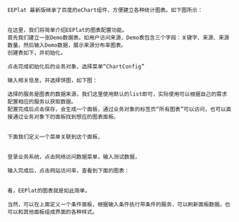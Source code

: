 	EEPlat 最新版继承了百度的eChart组件，方便建立各种统计图表。如下图所示：


	在这里，我们将简单介绍EEPlat的图表配置功能。
	首先我们建立一张Demo数据表。如用户访问来源，Demo表包含三个字段：关键字、来源、来源数量。然后输入Demo数据，展示来源分布率图表。
	创建表如下，并初始化。

	点击完成初始化后的业务对象，选择菜单“ChartConfig”

	输入相关信息，并选择饼图，如下图：

	选择的服务是图表的数据来源，我们这里使用默认的list即可，实际使用可以根据自己的需求配置相应的服务以获取数据。
	配置完成后点击保存，会生成一个面板，通过业务对象的标签页“所有图表”可以访问，也可以直接通过业务对象下的面板找到想应的图表面板。


	下面我们定义一个菜单关联到这个面板，


	登录业务系统，点击网络访问数据菜单，输入测试数据，

	输入完成后，点击网站访问率，查看到下面的图表：

	
	看，EEPlat的图表就是如此简单。

	当然，可以在上面定义一个条件面板，根据输入条件执行带条件的服务，可以刷新面板数据。也可以和其他面板组成界面的各种样式。
